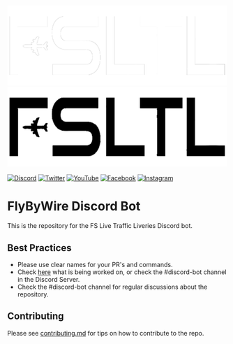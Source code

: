![FS Live Traffic Liveries](https://raw.githubusercontent.com/Awemeter/LTLBot/Rebrand-to-match-FSLTL/assets/images/FSLTL-Logo-Transparent-White.png#gh-dark-mode-only)
![FS Live Traffic Liveries](https://raw.githubusercontent.com/Awemeter/LTLBot/Rebrand-to-match-FSLTL/assets/images/FSLTL-Logo-Transparent-Black.png#gh-light-mode-only)

[![Discord](https://img.shields.io/discord/738864299392630914.svg?label=&logo=discord&logoColor=ffffff&color=7389D8&labelColor=6A7EC2)](https://discord.com/invite/flybywire)
[![Twitter](https://img.shields.io/badge/-@FlyByWireSim-e84393?label=&logo=twitter&logoColor=ffffff&color=6399AE&labelColor=00C2CB)](https://twitter.com/FlybywireSim)
[![YouTube](https://img.shields.io/badge/-FlyByWireSimulations-e84393?label=&logo=youtube&logoColor=ffffff&color=6399AE&labelColor=00C2CB)](https://www.youtube.com/c/FlyByWire-Simulations)
[![Facebook](https://img.shields.io/badge/-FlyByWireSimulations-e84393?label=&logo=facebook&logoColor=ffffff&color=6399AE&labelColor=00C2CB)](https://www.facebook.com/FlyByWireSimulations/)
[![Instagram](https://img.shields.io/badge/-@FlyByWireSim-e84393?label=&logo=instagram&logoColor=ffffff&color=6399AE&labelColor=00C2CB)](https://instagram.com/flybywiresim)

# FlyByWire Discord Bot

This is the repository for the FS Live Traffic Liveries Discord bot.

## Best Practices

* Please use clear names for your PR's and commands.
* Check [here](https://github.com/flybywiresim/discord-bot/projects/1) what is being worked on, or check the #discord-bot channel in the Discord Server.
* Check the #discord-bot channel for regular discussions about the repository.

## Contributing

Please see [contributing.md](.github/CONTRIBUTING.md) for tips on how to contribute to the repo.
